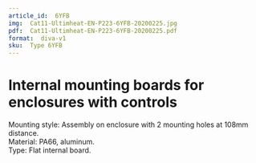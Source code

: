 ```yaml
---
article_id:  6YFB
img:  Cat11-Ultimheat-EN-P223-6YFB-20200225.jpg
pdf:  Cat11-Ultimheat-EN-P223-6YFB-20200225.pdf
format:  diva-v1
sku:  Type 6YFB
---
```

# Internal mounting boards for enclosures with controls

Mounting style: Assembly on enclosure with 2 mounting holes at 108mm distance.  
Material: PA66, aluminum.  
Type: Flat internal board.  

